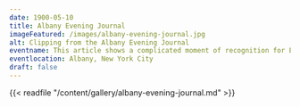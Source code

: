 ```yaml
---
date: 1900-05-10
title: Albany Evening Journal
imageFeatured: /images/albany-evening-journal.jpg
alt: Clipping from the Albany Evening Journal
eventname: This article shows a complicated moment of recognition for Elizabeth Cisco after school segregation is no longer legal. 
eventlocation: Albany, New York City
draft: false
---
```


{{< readfile "/content/gallery/albany-evening-journal.md" >}}
